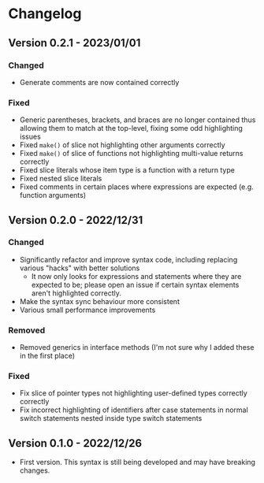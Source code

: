 # Changelog

## Version 0.2.1 - 2023/01/01

### Changed

- Generate comments are now contained correctly

### Fixed

- Generic parentheses, brackets, and braces are no longer contained thus
  allowing them to match at the top-level, fixing some odd highlighting issues
- Fixed `make()` of slice not highlighting other arguments correctly
- Fixed `make()` of slice of functions not highlighting multi-value returns
  correctly
- Fixed slice literals whose item type is a function with a return type
- Fixed nested slice literals
- Fixed comments in certain places where expressions are expected (e.g. function
  arguments)

## Version 0.2.0 - 2022/12/31

### Changed

- Significantly refactor and improve syntax code, including replacing various
  "hacks" with better solutions
    - It now only looks for expressions and statements where they are expected
      to be; please open an issue if certain syntax elements aren't highlighted
      correctly.
- Make the syntax sync behaviour more consistent
- Various small performance improvements

### Removed

- Removed generics in interface methods (I'm not sure why I added these in the
  first place)

### Fixed

- Fix slice of pointer types not highlighting user-defined types correctly
  correctly
- Fix incorrect highlighting of identifiers after case statements in normal
  switch statements nested inside type switch statements

## Version 0.1.0 - 2022/12/26

- First version. This syntax is still being developed and may have breaking
  changes.
